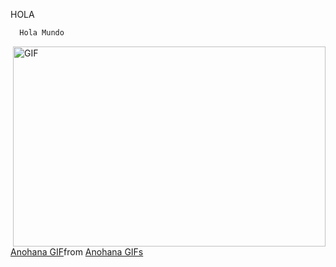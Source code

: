 HOLA
```py
  Hola Mundo
```

  <img align="right" alt="GIF" src="[https://github.com/abhisheknaiidu/abhisheknaiidu/blob/master/code.gif?raw=true](https://tenor.com/z7oi.gif)" width="500" height="320" />


<div class="tenor-gif-embed" data-postid="6185872" data-share-method="host" data-aspect-ratio="1.78571" data-width="100%"><a href="https://tenor.com/view/anohana-ano-hi-mita-hanano-namaewo-bokutachiwa-mada-shiranai-gif-6185872">Anohana GIF</a>from <a href="https://tenor.com/search/anohana-gifs">Anohana GIFs</a></div> <script type="text/javascript" async src="https://tenor.com/embed.js"></script>
